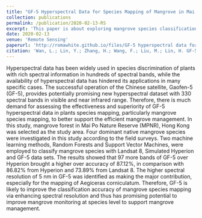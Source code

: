 ```yaml
---
title: "GF-5 Hyperspectral Data for Species Mapping of Mangrove in Mai Po, Hong Kong"
collection: publications
permalink: /publication/2020-02-13-RS
excerpt: 'This paper is about exploring mangrove species classification using spaceborne hyperspectral image - Gaofen 5.'
date: 2020-02-13
venue: 'Remote Sensing'
paperurl: 'http://romawhite.github.io/files/GF-5 hyperspectral data for species mapping of mangrove in Mai Po, Hong Kong.pdf'
citation: 'Wan, L.; Lin, Y.; Zhang, H.; Wang, F.; Liu, M.; Lin, H. GF-5 Hyperspectral Data for Species Mapping of Mangrove in Mai Po, Hong Kong. Remote Sens. 2020, 12, 656. https://doi.org/10.3390/rs12040656.'
---
```


Hyperspectral data has been widely used in species discrimination of plants with rich spectral information in hundreds of spectral bands, while the availability of hyperspectral data has hindered its applications in many specific cases. The successful operation of the Chinese satellite, Gaofen-5 (GF-5), provides potentially promising new hyperspectral dataset with 330 spectral bands in visible and near infrared range. Therefore, there is much demand for assessing the effectiveness and superiority of GF-5 hyperspectral data in plants species mapping, particularly mangrove species mapping, to better support the efficient mangrove management. In this study, mangrove forest in Mai Po Nature Reserve (MPNR), Hong Kong was selected as the study area. Four dominant native mangrove species were investigated in this study according to the field surveys. Two machine learning methods, Random Forests and Support Vector Machines, were employed to classify mangrove species with Landsat 8, Simulated Hyperion and GF-5 data sets. The results showed that 97 more bands of GF-5 over Hyperion brought a higher over accuracy of 87.12%, in comparison with 86.82% from Hyperion and 73.89% from Landsat 8. The higher spectral resolution of 5 nm in GF-5 was identified as making the major contribution, especially for the mapping of Aegiceras corniculatum. Therefore, GF-5 is likely to improve the classification accuracy of mangrove species mapping via enhancing spectral resolution and thus has promising potential to improve mangrove monitoring at species level to support mangrove management.
